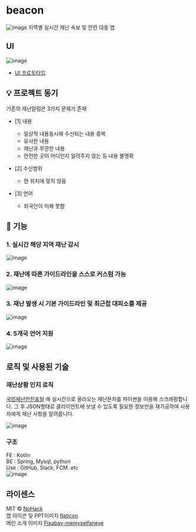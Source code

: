 # beacon
![image](https://github.com/Boknami/beacon/assets/60930743/cdbde486-9b8f-4540-93cf-6fd000c77b9c)
지역별 실시간 재난 속보 및 안전 대응 앱 <br/>


## UI
![image](https://github.com/Boknami/beacon/assets/60930743/8ee2526f-1b0e-446c-9903-9eba25b9be78)
- [UI 프로토타입](https://www.figma.com/file/VZmBL1pLq7F9duVavv523g/Beacon?type=design&mode=design&t=s6PSmorZWrUhLXNN-0)

##  💡 프로젝트 동기
기존의 재난알림은 3가지 문제가 존재
  
- [1] 내용
	- 일상적 내용동시에 수신되는 내용 중복
	- 유사한 내용
	- 재난과 무관한 내용
	- 안전한 곳이 어디인지 알려주지 않는 등 내용 불명확

- [2] 수신범위
	- 현 위치에 맞지 않음

- [3] 언어
	- 외국인이 이해 못함

##  📍 기능
### 1. 실시간 해당 지역  재난 감시
![image](https://github.com/Boknami/beacon/assets/60930743/abff315a-574f-4cf8-957b-ae919e5c2229)

### 2. 재난에 따른 가이드라인을 스스로 커스텀 가능
![image](https://github.com/Boknami/beacon/assets/60930743/1dba4d42-8e3e-4d8b-9341-c9fc6e1eb268)

### 3. 재난 발생 시 기본 가이드라인 및 최근접 대피소를 제공
![image](https://github.com/Boknami/beacon/assets/60930743/388d43b3-d4a8-4c7f-932e-69a213fe63e0)

### 4. 5개국 언어 지원
![image](https://github.com/Boknami/beacon/assets/60930743/27d5779b-abbf-4b5e-b3a2-11e58cf65f28)


## 로직 및 사용된 기술
### 재난상황 인지 로직
[국민재난안전포털](https://www.safekorea.go.kr/idsiSFK/neo/sfk/cs/sfc/dis/disasterMsgList.jsp?menuSeq=679) 에 실시간으로 올라오는 재난문자를 파이썬을 이용해 스크래핑합니다. 그 후 JSON형태로 클라이언트에 보낼 수 있도록 필요한 정보만을 재가공하여 사용자에게 재난 사항을 알려줍니다.

![image](https://github.com/Boknami/beacon/assets/60930743/1b8b7fa2-dd95-43c9-927a-8f090afdf13d)


### 구조 
FE : Kotlin<br/>
BE : Spring, Mysql, python<br/>
Use : GitHub, Slack, FCM..etc <br/>
![image](https://github.com/Boknami/beacon/assets/60930743/718abd76-20fc-4acd-a3c6-3dc893b92620)


## 라이센스

MIT &copy; [NoHack](mailto:lbjp114@gmail.com)<br/>
앱 아이콘 및 PPT이미지 [flaticon](https://www.flaticon.com/kr/)<br/>
메인 소개 이미지 [Pixabay-memyselfaneye](https://pixabay.com/photos/caution-cone-orange-traffic-white-389408/)

<!-- Stack Icon Refernces -->
